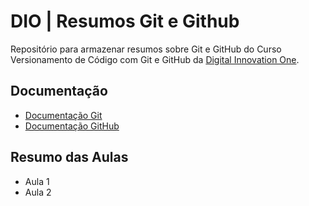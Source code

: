 
# DIO | Resumos Git e Github

Repositório para armazenar resumos sobre Git e GitHub do Curso Versionamento de Código com Git e GitHub da [Digital Innovation One](https://www.dio.me/).

## Documentação

- [Documentação Git](https://git-scm.com/doc)
- [Documentação GitHub](https://docs.github.com/)

## Resumo das Aulas

- Aula 1
- Aula 2

